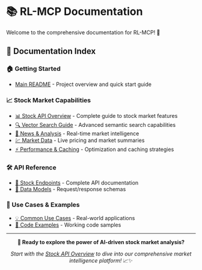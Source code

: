 # 📚 RL-MCP Documentation

Welcome to the comprehensive documentation for RL-MCP! 🚀

## 📖 Documentation Index

### 🏠 Getting Started
- [Main README](../README.md) - Project overview and quick start guide

### 📈 Stock Market Capabilities
- [📊 Stock API Overview](stock/README.md) - Complete guide to stock market features
- [🔍 Vector Search Guide](stock/vector-search.md) - Advanced semantic search capabilities
- [📰 News & Analysis](stock/news-analysis.md) - Real-time market intelligence
- [💹 Market Data](stock/market-data.md) - Live pricing and market summaries
- [⚡ Performance & Caching](stock/performance.md) - Optimization and caching strategies

### 🛠️ API Reference
- [🔗 Stock Endpoints](stock/api-reference.md) - Complete API documentation
- [📝 Data Models](stock/data-models.md) - Request/response schemas

### 🎯 Use Cases & Examples
- [💡 Common Use Cases](stock/use-cases.md) - Real-world applications
- [🧪 Code Examples](stock/examples.md) - Working code samples

---

<div align="center">

**🚀 Ready to explore the power of AI-driven stock market analysis?**

*Start with the [Stock API Overview](stock/README.md) to dive into our comprehensive market intelligence platform!* 📈✨

</div> 
